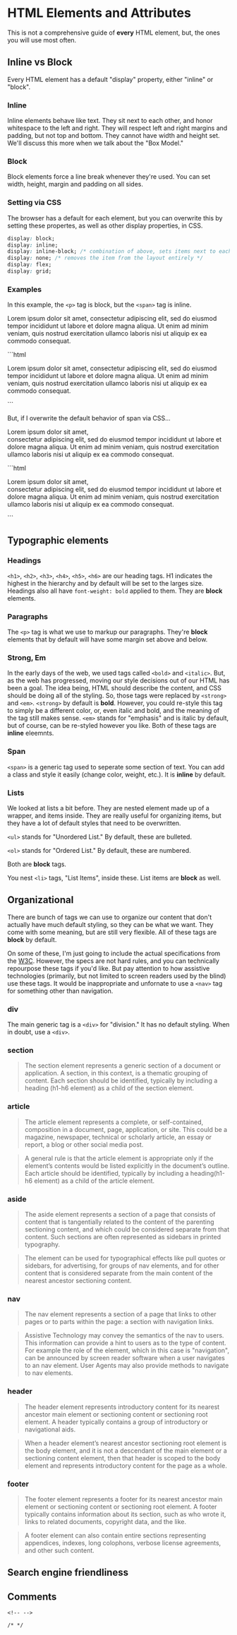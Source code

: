 # HTML Elements and Attributes

This is not a comprehensive guide of **every** HTML element, but, the ones you will use most often. 

## Inline vs Block

Every HTML element has a default "display" property, either "inline" or "block". 

### Inline

Inline elements behave like text. They sit next to each other, and honor whitespace to the left and right. They will respect left and right margins and padding, but not top and bottom. They cannot have width and height set. We'll discuss this more when we talk about the "Box Model."

### Block

Block elements force a line break whenever they're used. You can set width, height, margin and padding on all sides. 

### Setting via CSS

The browser has a default for each element, but you can overwrite this by setting these propertes, as well as other display properties, in CSS.

```css
display: block;
display: inline;
display: inline-block; /* combination of above, sets items next to each other "inline" but honors all heights, widths, margins, and paddings. */
display: none; /* removes the item from the layout entirely */
display: flex;
display: grid;
```

### Examples

In this example, the `<p>` tag is block, but the `<span>` tag is inline.

<p><span>Lorem ipsum dolor sit amet,</span> consectetur adipiscing elit, sed do eiusmod tempor incididunt ut labore et dolore magna aliqua. Ut enim ad minim veniam, quis nostrud exercitation ullamco laboris nisi ut aliquip ex ea commodo consequat.</p>
```html
<p><span>Lorem ipsum dolor sit amet,</span> consectetur adipiscing elit, sed do eiusmod tempor incididunt ut labore et dolore magna aliqua. Ut enim ad minim veniam, quis nostrud exercitation ullamco laboris nisi ut aliquip ex ea commodo consequat.</p>
```

But, if I overwrite the default behavior of span via CSS...
<p><span style="display: block;">Lorem ipsum dolor sit amet,</span> consectetur adipiscing elit, sed do eiusmod tempor incididunt ut labore et dolore magna aliqua. Ut enim ad minim veniam, quis nostrud exercitation ullamco laboris nisi ut aliquip ex ea commodo consequat.</p>
```html
<p><span style="display: block;">Lorem ipsum dolor sit amet,</span> consectetur adipiscing elit, sed do eiusmod tempor incididunt ut labore et dolore magna aliqua. Ut enim ad minim veniam, quis nostrud exercitation ullamco laboris nisi ut aliquip ex ea commodo consequat.</p>
```

## Typographic elements

### Headings
`<h1>`, `<h2>`, `<h3>`, `<h4>`, `<h5>`, `<h6>` are our heading tags. H1 indicates the highest in the hierarchy and by default will be set to the larges size. Headings also all have `font-weight: bold` applied to them. They are **block** elements.

### Paragraphs
The `<p>` tag is what we use to markup our paragraphs. They're **block** elements that by default will have some margin set above and below. 

### Strong, Em
In the early days of the web, we used tags called `<bold>` and `<italic>`. But, as the web has progressed, moving our style decisions out of our HTML has been a goal. The idea being, HTML should describe the content, and CSS should be doing all of the styling. So, those tags were replaced by `<strong>` and `<em>`. `<strong>` by default is **bold**. However, you could re-style this tag to simply be a different color, or, even italic and bold, and the meaning of the tag still makes sense. `<em>` stands for "emphasis" and is italic by default, but of course, can be re-styled however you like. Both of these tags are **inline** eleemnts.

### Span
`<span>` is a generic tag used to seperate some section of text. You can add a class and style it easily (change color, weight, etc.). It is **inline** by default.

### Lists

We looked at lists a bit before. They are nested element made up of a wrapper, and items inside. They are really useful for organizing items, but they have a lot of default styles that need to be overwritten. 

`<ul>` stands for "Unordered List." By default, these are bulleted.

`<ol>` stands for "Ordered List." By default, these are numbered.

Both are **block** tags. 

You nest `<li>` tags, "List Items", inside these. List items are **block** as well. 

## Organizational

There are bunch of tags we can use to organize our content that don't actually have much default styling, so they can be what we want. They come with some meaning, but are still very flexible. All of these tags are **block** by default.

On some of these, I'm just going to include the actual specifications from the [W3C](https://www.w3.org). However, the specs are not hard rules, and you can technically repourpose these tags if you'd like. But pay attention to how assistive technologies (primarily, but not limited to screen readers used by the blind) use these tags. It would be inappropriate and unfornate to use a `<nav>` tag for something other than navigation.

### div

The main generic tag is a `<div>` for "division." It has no default styling. When in doubt, use a `<div>`.

### section

> The section element represents a generic section of a document or application. A section, in this context, is a thematic grouping of content. Each section should be identified, typically by including a heading (h1-h6 element) as a child of the section element.

### article

> The article element represents a complete, or self-contained, composition in a document, page, application, or site. This could be a magazine, newspaper, technical or scholarly article, an essay or report, a blog or other social media post.

> A general rule is that the article element is appropriate only if the element’s contents would be listed explicitly in the document’s outline. Each article should be identified, typically by including a heading(h1-h6 element) as a child of the article element.

### aside

> The aside element represents a section of a page that consists of content that is tangentially related to the content of the parenting sectioning content, and which could be considered separate from that content. Such sections are often represented as sidebars in printed typography.

> The element can be used for typographical effects like pull quotes or sidebars, for advertising, for groups of nav elements, and for other content that is considered separate from the main content of the nearest ancestor sectioning content.

### nav

> The nav element represents a section of a page that links to other pages or to parts within the page: a section with navigation links.

> Assistive Technology may convey the semantics of the nav to users. This information can provide a hint to users as to the type of content. For example the role of the element, which in this case is "navigation", can be announced by screen reader software when a user navigates to an nav element. User Agents may also provide methods to navigate to nav elements.

### header

> The header element represents introductory content for its nearest ancestor main element or sectioning content or sectioning root element. A header typically contains a group of introductory or navigational aids.

> When a header element’s nearest ancestor sectioning root element is the body element, and it is not a descendant of the main element or a sectioning content element, then that header is scoped to the body element and represents introductory content for the page as a whole.

### footer

> The footer element represents a footer for its nearest ancestor main element or sectioning content or sectioning root element. A footer typically contains information about its section, such as who wrote it, links to related documents, copyright data, and the like.

> A footer element can also contain entire sections representing appendices, indexes, long colophons, verbose license agreements, and other such content.

<!-- > Sometimes you want to collect a bunch of HTML tags together and style them separately. For instance, you might have a header on your page that looks different to the main content, or you might have content in your footer that you want to have a smaller font size.

> To do this we can group our tags together using more HTML tags. We have a few specialized tags and then some more generic tags to do this. All of the tags we use are “block” tags — ones that fill the width of
the page. -->
<!-- 
> The first tag we have is the `<header>` tag and its job unsurprisingly is
to hold content for a header. This could contain just text or other tags
too. A good example of a `<header>` tag in action would be:

```html
<header>
<h1>Rik Lomas</h1>
<p>Coder for SuperHi</p>
</header>
```

> Inside our `<header>` tag, we’ve got a heading and a paragraph tag.
The `<header>` tag itself has no styling whatsoever until we give it
something, so at the moment it looks the same with or without it. The
reason why we would add the tag is so we can style it with CSS.
How do we pick the `<header>` in CSS? Same as all the other tags:

```html
header {
font-family: Georgia;
}
``` -->

<!-- > This would mean that the `<h1>` and the `<p>` tags inside the header
would be in different typefaces. Pretty useful and it stops us repeating
ourselves.

> Whenever you’re looking to add navigation to your site, the `<nav>` tag is the perfect one to add:

```html
<nav>
<a href="about.html">About</a>
<a href="blog.html">Blog</a>
<a href="contact.html">Contact</a>
</nav>
``` -->
<!-- 
> You can add a `<nav>` tag within a `<header>` tag or separately in the page — whatever makes sense to you. It also doesn’t have to be at the top of the page, you could have multiple navigations on the page, so add as many as you like.

> The footer tag

> Unsurprisingly, the opposite end of a page to the header would be the footer. That has a tag too. And unsurprisingly this is the `<footer>` tag:

```html
<footer>
<a href="https://www.instagram.com">Instagram</a>
<a href="https://www.facebook.com">Facebook</a>
<a href="https://www.twitter.com">Twitter</a>
</footer>
```

> And to style it up, we’d select it with the footer selector:

```html
footer {
font-size: 14px;
}
``` -->

<!-- > The section tag
> Within the page itself, between the header and footer, you might want
divide the page up into sections. To do this, there’s the section tag:

```html
<section>
<h2>Education</h2>
<h3>Durham University</h3>
<p>I went to...</p>
</section>
```

> To style this up in CSS, you’d use the “section” selector.

> General block tag, the `<div>` tag

> If you have part of a page that doesn’t really fit as a header, section
or footer, but you still want to divide it up somehow, there’s a more general “block” tag called the `<div>` tag, “div” being short for “division” or “divider”, and which doesn’t have any special meaning: -->

<!-- ```html
<div>
<h3>References</h3>
<p>Holly Holmes</p>
</div>
```

> To style it up in CSS, use the “div” selector. -->

## Search engine friendliness

<!-- > If `<header>`, `<section>`, `<footer>` and `<div>` don’t actually style up the page, then why use them? Well, not only does it make it easier in the long term (more on this later), but search engines like Google want to know how you’re labeling your content. They’ll rank you higher in search results if they can better understand your HTML content, so it’s good to use `<header>` for all your header content and `<footer>` for your footer content.
 -->

## Comments

```<!-- -->```

`/* */`